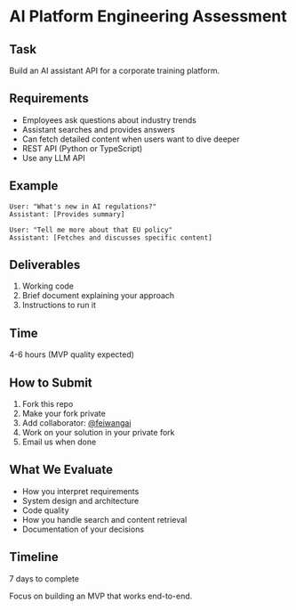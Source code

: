 # AI Platform Engineering Assessment

## Task
Build an AI assistant API for a corporate training platform.

## Requirements
- Employees ask questions about industry trends
- Assistant searches and provides answers
- Can fetch detailed content when users want to dive deeper
- REST API (Python or TypeScript)
- Use any LLM API

## Example
```
User: "What's new in AI regulations?"
Assistant: [Provides summary]

User: "Tell me more about that EU policy"
Assistant: [Fetches and discusses specific content]
```

## Deliverables
1. Working code
2. Brief document explaining your approach
3. Instructions to run it

## Time
4-6 hours (MVP quality expected)

## How to Submit
1. Fork this repo
2. Make your fork private
3. Add collaborator: [@feiwangai](https://github.com/feiwangai)
4. Work on your solution in your private fork
5. Email us when done

## What We Evaluate
- How you interpret requirements
- System design and architecture  
- Code quality
- How you handle search and content retrieval
- Documentation of your decisions

## Timeline
7 days to complete

Focus on building an MVP that works end-to-end.